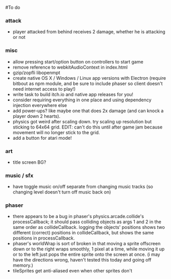 #To do

### attack
* player attacked from behind receives 2 damage, whether he is attacking or not

### misc
* allow pressing start/option button on controllers to start game
* remove reference to webkitAudioContext in index.html
* gzip/zopfli libopenmpt
* create native OS X / Windows / Linux app versions with Electron (require bitbout as npm module, and be sure to include phaser so client doesn't need internet access to play!)
* write task to build itch.io and native app releases for you!
* consider requiring everything in one place and using dependency injection everywhere else
* add power-ups? like maybe one that does 2x damage (and can knock a player down 2 hearts).
* physics got weird after scaling down. try scaling up resolution but sticking to 64x64 grid. EDIT: can't do this until after game jam because movement will no longer stick to the grid.
* add a button for atari mode!

### art
* title screen BG?

### music / sfx
* have toggle music on/off separate from changing music tracks (so changing level doesn't turn off music back on)

### phaser
* there appears to be a bug in phaser's physics.arcade.collide's processCallback; it should pass colliding objects as args 1 and 2 in the same order as collideCallback. logging the objects' positions shows two different (correct) positions in collideCallback, but shows the same positions in processCallback.
* phaser's worldWrap is sort of broken in that moving a sprite offscreen down or to the right wraps smoothly, 1 pixel at a time, while moving it up or to the left just pops the entire sprite onto the screen at once. (i may have the directions wrong, haven't tested this today and going off memory.)
* tileSprites get anti-aliased even when other sprites don't

